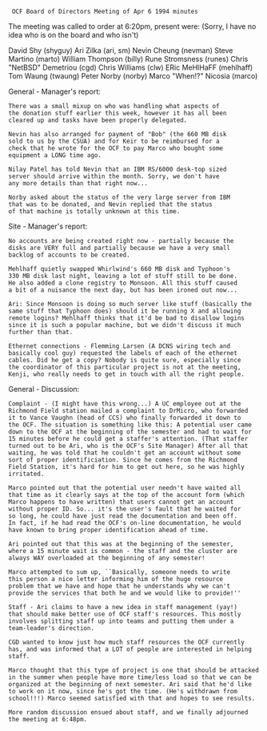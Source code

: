 
	 OCF Board of Directors Meeting of Apr 6 1994 minutes

The meeting was called to order at 6:20pm, present were:
(Sorry, I have no idea who is on the board and who isn't)

David Shy (shyguy)			Ari Zilka (ari, sm)
Nevin Cheung (nevman)			Steve Martino (marto)
William Thompson (billy)		Rune Stromsness (runes)
Chris "NetBSD" Demetriou (cgd)		Chris Williams (clw)
ERic MeHlHaFF (mehlhaff)		Tom Waung (twaung)
Peter Norby (norby)			Marco "When!?" Nicosia (marco)


General - Manager's report:

	There was a small mixup on who was handling what aspects of
	the donation stuff earlier this week, however it has all been
	cleared up and tasks have been properly delegated.

	Nevin has also arranged for payment of "Bob" (the 660 MB disk
	sold to us by the CSUA) and for Keir to be reimbursed for a 
	check that he wrote for the OCF to pay Marco who bought some
	equipment a LONG time ago.

	Nilay Patel has told Nevin that an IBM RS/6000 desk-top sized
	server should arrive within the month. Sorry, we don't have
	any more details than that right now...

	Norby asked about the status of the very large server from IBM
	that was to be donated, and Nevin replied that the status
	of that machine is totally unknown at this time.

Site - Manager's report:

	No accounts are being created right now - partially because the
	disks are VERY full and partially because we have a very small
	backlog of accounts to be created.

	Mehlhaff quietly swapped Whirlwind's 660 MB disk and Typhoon's
	330 MB disk last night, leaving a lot of stuff still to be done.
	He also added a clone registry to Monsoon. All this stuff caused
	a bit of a nuisance the next day, but has been ironed out now...

	Ari: Since Monsoon is doing so much server like stuff (basically the
	same stuff that Typhoon does) should it be running X and allowing
	remote logins? Mehlhaff thinks that it'd be bad to disallow logins
	since it is such a popular machine, but we didn't discuss it much
	further than that.

	Ethernet connections - Flemming Larsen (A DCNS wiring tech and 
	basically cool guy) requested the labels of each of the ethernet
	cables. Did he get a copy? Nobody is quite sure, especially since
	the coordinator of this particular project is not at the meeting,
	Kenji, who really needs to get in touch with all the right people.

General - Discussion:

	Complaint - (I might have this wrong...) A UC employee out at the
	Richmond Field station mailed a complaint to DrMicro, who forwarded
	it to Vance Vaughn (head of CCS) who finally forwarded it down to
	the OCF. The situation is something like this: A potential user came
	down to the OCF at the beginning of the semester and had to wait for
	15 minutes before he could get a staffer's attention. (That staffer
	turned out to be Ari, who is the OCF's Site Manager) After all that
	waiting, he was told that he couldn't get an account without some
	sort of proper identificiation. Since he comes from the Richmond
	Field Station, it's hard for him to get out here, so he was highly
	irritated.

	Marco pointed out that the potential user needn't have waited all
	that time as it clearly says at the top of the account form (which
	Marco happens to have written) that users cannot get an account
	without proper ID. So... it's the user's fault that he waited for
	so long, he could have just read the documentation and been off.
	In fact, if he had read the OCF's on-line documentation, he would
	have known to bring proper identification ahead of time.

	Ari pointed out that this was at the beginning of the semester,
	where a 15 minute wait is common - the staff and the cluster are
	always WAY overloaded at the beginning of any semester!

	Marco attempted to sum up, ``Basically, someone needs to write
	this person a nice letter informing him of the huge resource
	problem that we have and hope that he understands why we can't
	provide the services that both he and we would like to provide!''

	Staff - Ari claims to have a new idea in staff management (yay!)
	that should make better use of OCF staff's resources. This mostly
	involves splitting staff up into teams and putting them under a
	team-leader's direction.

	CGD wanted to know just how much staff resources the OCF currently
	has, and was informed that a LOT of people are interested in helping
	staff.

	Marco thought that this type of project is one that should be attacked
	in the summer when people have more time/less load so that we can be
	organized at the beginning of next semester. Ari said that he'd like
	to work on it now, since he's got the time. (He's withdrawn from
	school!!!) Marco seemed satisfied with that and hopes to see results.

	More random discussion ensued about staff, and we finally adjourned
	the meeting at 6:48pm.
